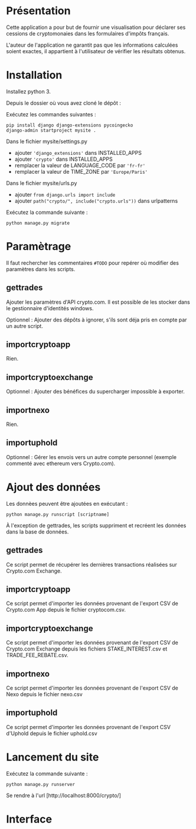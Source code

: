 # Présentation

Cette application a pour but de fournir une visualisation pour déclarer ses cessions de cryptomonaies dans les formulaires d'impôts français.

L'auteur de l'application ne garantit pas que les informations calculées soient exactes, il appartient à l'utilisateur de vérifier les résultats obtenus.

# Installation

Installez python 3.

Depuis le dossier où vous avez cloné le dépôt :


Exécutez les commandes suivantes :

```
pip install django django-extensions pycoingecko
django-admin startproject mysite .
```

Dans le fichier mysite/settings.py

- ajouter `'django_extensions'` dans INSTALLED_APPS
- ajouter `'crypto'` dans INSTALLED_APPS
- remplacer la valeur de LANGUAGE_CODE par `'fr-fr'`
- remplacer la valeur de TIME_ZONE par `'Europe/Paris'`

Dans le fichier mysite/urls.py

- ajouter `from django.urls import include`
- ajouter `path("crypto/", include("crypto.urls"))` dans urlpatterns

Exécutez la commande suivante :

```
python manage.py migrate
```

# Paramètrage

Il faut rechercher les commentaires `#TODO` pour repérer où modifier des paramètres dans les scripts.

## gettrades

Ajouter les paramètres d'API crypto.com. Il est possible de les stocker dans le gestionnaire d'identités windows.

Optionnel : Ajouter des dépôts à ignorer, s'ils sont déja pris en compte par un autre script.

## importcryptoapp

Rien.

## importcryptoexchange

Optionnel : Ajouter des bénéfices du supercharger impossible à exporter.

## importnexo

Rien.

## importuphold

Optionnel : Gérer les envois vers un autre compte personnel (exemple commenté avec ethereum vers Crypto.com).

# Ajout des données

Les donnèes peuvent être ajoutées en exécutant :

```
python manage.py runscript [scriptname]
```

À l'exception de gettrades, les scripts suppriment et recréent les données dans la base de données.

## gettrades

Ce script permet de récupérer les dernières transactions réalisées sur Crypto.com Exchange.

## importcryptoapp

Ce script permet d'importer les données provenant de l'export CSV de Crypto.com App depuis le fichier cryptocom.csv.

## importcryptoexchange

Ce script permet d'importer les données provenant de l'export CSV de Crypto.com Exchange depuis les fichiers STAKE_INTEREST.csv et TRADE_FEE_REBATE.csv.

## importnexo

Ce script permet d'importer les données provenant de l'export CSV de Nexo depuis le fichier nexo.csv

## importuphold

Ce script permet d'importer les données provenant de l'export CSV d'Uphold depuis le fichier uphold.csv

# Lancement du site

Exécutez la commande suivante :

```
python manage.py runserver
```

Se rendre à l'url [http://localhost:8000/crypto/]

# Interface